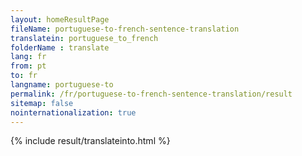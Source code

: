 ```yaml
---
layout: homeResultPage
fileName: portuguese-to-french-sentence-translation
translatein: portuguese_to_french
folderName : translate
lang: fr
from: pt
to: fr
langname: portuguese-to
permalink: /fr/portuguese-to-french-sentence-translation/result
sitemap: false
nointernationalization: true
---
```

{% include result/translateinto.html %}

<script src="/js/result/translation.js" data-foldername="{{page.folderName}}" data-lang="{{page.lang}}"></script>
